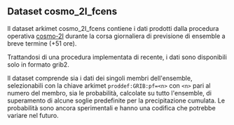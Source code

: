 ## Dataset cosmo_2I_fcens

Il dataset arkimet cosmo_2I_fcens contiene i dati prodotti dalla
procedura operativa [cosmo-2I](cosmo-2I) durante la corsa giornaliera
di previsione di ensemble a breve termine (+51 ore).

Trattandosi di una procedura implementata di recente, i dati sono
disponibili solo in formato grib2.

Il dataset comprende sia i dati dei singoli membri dell'ensemble,
selezionabili con la chiave arkimet `proddef:GRIB:pf=<n>` con `<n>`
pari al numero del membro, sia le probabilità, calcolate su tutto
l'ensemble, di superamento di alcune soglie predefinite per la
precipitazione cumulata. Le probabilità sono ancora sperimentali e
hanno una codifica che potrebbe variare nel futuro.

